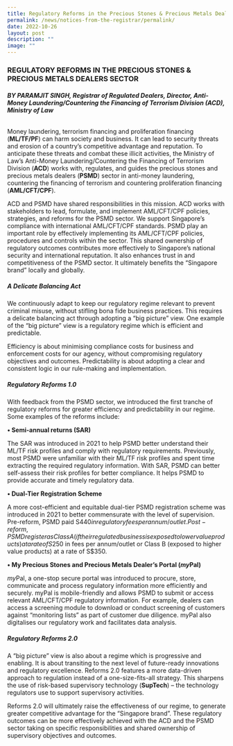 ```yaml
---
title: Regulatory Reforms in the Precious Stones & Precious Metals Dealers Sector
permalink: /news/notices-from-the-registrar/permalink/
date: 2022-10-26
layout: post
description: ""
image: ""
---
```

### **REGULATORY REFORMS IN THE PRECIOUS STONES & PRECIOUS METALS DEALERS SECTOR** 
###### **BY PARAMJIT SINGH, Registrar of Regulated Dealers, Director, Anti-Money Laundering/Countering the Financing of Terrorism Division (ACD), Ministry of Law**

Money laundering, terrorism financing and proliferation financing (**ML/TF/PF**) can harm society and business. It can lead to security threats and erosion of a country’s competitive advantage and reputation. To anticipate these threats and combat these illicit activities, the Ministry of Law’s Anti-Money Laundering/Countering the Financing of Terrorism Division (**ACD**) works with, regulates, and guides the precious stones and precious metals dealers (**PSMD**) sector in anti-money laundering, countering the financing of terrorism and countering proliferation financing (**AML/CFT/CPF**). 

ACD and PSMD have shared responsibilities in this mission. ACD works with stakeholders to lead, formulate, and implement AML/CFT/CPF policies, strategies, and reforms for the PSMD sector. We support Singapore’s compliance with international AML/CFT/CPF standards. PSMD play an important role by effectively implementing its AML/CFT/CPF policies, procedures and controls within the sector. This shared ownership of regulatory outcomes contributes more effectively to Singapore’s national security and international reputation. It also enhances trust in and competitiveness of the PSMD sector. It ultimately benefits the “Singapore brand” locally and globally.

##### **A Delicate Balancing Act** 
We continuously adapt to keep our regulatory regime relevant to prevent criminal misuse, without stifling bona fide business practices. This requires a delicate balancing act through adopting a “big picture” view. One example of the “big picture” view is a regulatory regime which is efficient and predictable. 

Efficiency is about minimising compliance costs for business and enforcement costs for our agency, without compromising regulatory objectives and outcomes. Predictability is about adopting a clear and consistent logic in our rule-making and implementation.

##### **Regulatory Reforms 1.0**
With feedback from the PSMD sector, we introduced the first tranche of regulatory reforms for greater efficiency and predictability in our regime. Some examples of the reforms include:

**• Semi-annual returns (SAR)**

The SAR was introduced in 2021 to help PSMD better understand their ML/TF risk profiles and comply with regulatory requirements. Previously, most PSMD were unfamiliar with their ML/TF risk profiles and spent time extracting the required regulatory information. With SAR, PSMD can better self-assess their risk profiles for better compliance. It helps PSMD to provide accurate and timely regulatory data.

**• Dual-Tier Registration Scheme**

A more cost-efficient and equitable dual-tier PSMD registration scheme was introduced in 2021 to better commensurate with the level of supervision. Pre-reform, PSMD paid S$440 in regulatory fees per annum/outlet. Post-reform, PSMD register as Class A (if their regulated business is exposed to lower value products) at a rate of S$250 in fees per annum/outlet or Class B (exposed to higher value products) at a rate of S$350.

**• My Precious Stones and Precious Metals Dealer’s Portal (*my*Pal)**

*my*Pal, a one-stop secure portal was introduced to procure, store, communicate and process regulatory information more efficiently and securely. myPal is mobile-friendly and allows PSMD to submit or access relevant AML/CFT/CPF regulatory information. For example, dealers can access a screening module to download or conduct screening of customers against “monitoring lists” as part of customer due diligence. myPal also digitalises our regulatory work and facilitates data analysis.

##### **Regulatory Reforms 2.0**

A “big picture” view is also about a regime which is progressive and enabling. It is about transiting to the next level of future-ready innovations and regulatory excellence. Reforms 2.0 features a more data-driven approach to regulation instead of a one-size-fits-all strategy. This sharpens the use of risk-based supervisory technology (**SupTech**) – the technology regulators use to support supervisory activities. 

Reforms 2.0 will ultimately raise the effectiveness of our regime, to generate greater competitive advantage for the “Singapore brand”. These regulatory outcomes can be more effectively achieved with the ACD and the PSMD sector taking on specific responsibilities and shared ownership of supervisory objectives and outcomes.